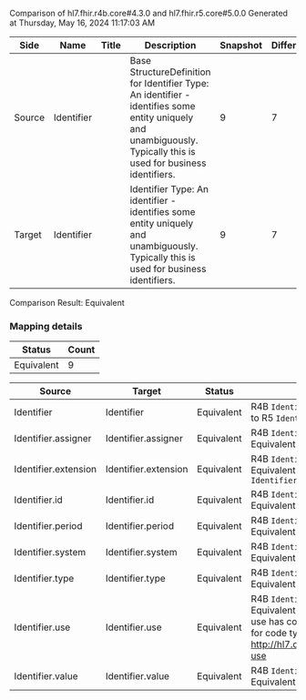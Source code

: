 Comparison of hl7.fhir.r4b.core#4.3.0 and hl7.fhir.r5.core#5.0.0
Generated at Thursday, May 16, 2024 11:17:03 AM

| Side | Name | Title | Description | Snapshot | Differential |
| --- | --- | --- | --- | --- | --- |
| Source | Identifier |  | Base StructureDefinition for Identifier Type: An identifier - identifies some entity uniquely and unambiguously. Typically this is used for business identifiers. | 9 | 7 |
| Target | Identifier |  | Identifier Type: An identifier - identifies some entity uniquely and unambiguously. Typically this is used for business identifiers. | 9 | 7 |


Comparison Result: Equivalent


### Mapping details

| Status | Count |
| ------ | ----- |
Equivalent | 9 |


| Source | Target | Status | Message |
| ------ | ------ | ------ | ------- |
| Identifier | Identifier | Equivalent | R4B `Identifier` maps as Equivalent to R5 `Identifier` |
| Identifier.assigner | Identifier.assigner | Equivalent | R4B `Identifier.assigner` maps as Equivalent to R5 `Identifier.assigner` |
| Identifier.extension | Identifier.extension | Equivalent | R4B `Identifier.extension` maps as Equivalent to R5 `Identifier.extension` |
| Identifier.id | Identifier.id | Equivalent | R4B `Identifier.id` maps as Equivalent to R5 `Identifier.id` |
| Identifier.period | Identifier.period | Equivalent | R4B `Identifier.period` maps as Equivalent to R5 `Identifier.period` |
| Identifier.system | Identifier.system | Equivalent | R4B `Identifier.system` maps as Equivalent to R5 `Identifier.system` |
| Identifier.type | Identifier.type | Equivalent | R4B `Identifier.type` maps as Equivalent to R5 `Identifier.type` |
| Identifier.use | Identifier.use | Equivalent | R4B `Identifier.use` maps as Equivalent to R5 `Identifier.use` - use has compatible required binding for code type: http://hl7.org/fhir/ValueSet/identifier-use|4.3.0 and http://hl7.org/fhir/ValueSet/identifier-use|5.0.0 (Equivalent) |
| Identifier.value | Identifier.value | Equivalent | R4B `Identifier.value` maps as Equivalent to R5 `Identifier.value` |

